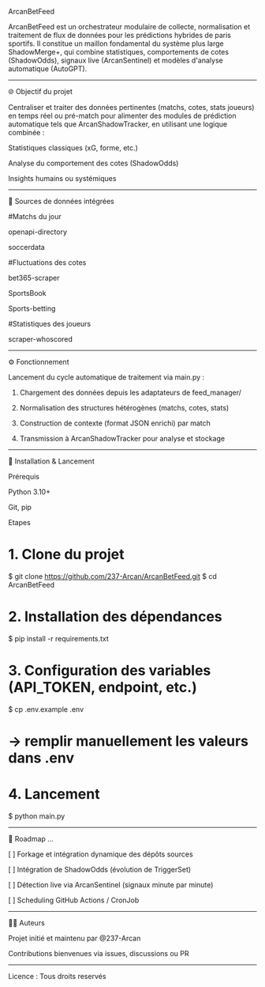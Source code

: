 ArcanBetFeed

ArcanBetFeed est un orchestrateur modulaire de collecte, normalisation et traitement de flux de données pour les prédictions hybrides de paris sportifs. Il constitue un maillon fondamental du système plus large ShadowMerge+, qui combine statistiques, comportements de cotes (ShadowOdds), signaux live (ArcanSentinel) et modèles d'analyse automatique (AutoGPT).


---

🌐 Objectif du projet

Centraliser et traiter des données pertinentes (matchs, cotes, stats joueurs) en temps réel ou pré-match pour alimenter des modules de prédiction automatique tels que ArcanShadowTracker, en utilisant une logique combinée :

Statistiques classiques (xG, forme, etc.)

Analyse du comportement des cotes (ShadowOdds)

Insights humains ou systémiques



---


🚀 Sources de données intégrées

#Matchs du jour

openapi-directory

soccerdata


#Fluctuations des cotes

bet365-scraper

SportsBook

Sports-betting


#Statistiques des joueurs

scraper-whoscored



---

⚙️ Fonctionnement

Lancement du cycle automatique de traitement via main.py :

1. Chargement des données depuis les adaptateurs de feed_manager/


2. Normalisation des structures hétérogènes (matchs, cotes, stats)


3. Construction de contexte (format JSON enrichi) par match


4. Transmission à ArcanShadowTracker pour analyse et stockage




---

🚧 Installation & Lancement

Prérequis

Python 3.10+

Git, pip


Etapes

# 1. Clone du projet
$ git clone https://github.com/237-Arcan/ArcanBetFeed.git
$ cd ArcanBetFeed

# 2. Installation des dépendances
$ pip install -r requirements.txt

# 3. Configuration des variables (API_TOKEN, endpoint, etc.)
$ cp .env.example .env
# → remplir manuellement les valeurs dans .env

# 4. Lancement
$ python main.py


---

🔄 Roadmap …

[ ] Forkage et intégration dynamique des dépôts sources

[ ] Intégration de ShadowOdds (évolution de TriggerSet)

[ ] Détection live via ArcanSentinel (signaux minute par minute)

[ ] Scheduling GitHub Actions / CronJob



---

👨‍💼 Auteurs

Projet initié et maintenu par @237-Arcan

Contributions bienvenues via issues, discussions ou PR


---

Licence : Tous droits reservés

